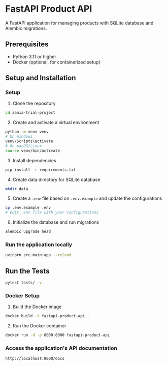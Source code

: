 # FastAPI Product API

A FastAPI application for managing products with SQLite database and Alembic migrations.

## Prerequisites

- Python 3.11 or higher
- Docker (optional, for containerized setup)

## Setup and Installation


### Setup

1. Clone the repository

```bash
cd zania-trial-project
```

2. Create and activate a virtual environment

```bash
python -m venv venv
# On Windows
venv\Scripts\activate
# On macOS/Linux
source venv/bin/activate
```

3. Install dependencies

```bash
pip install -r requirements.txt
```

4. Create data directory for SQLite database

```bash
mkdir data
```

5. Create a `.env` file based on `.env.example` and update the configurations

```bash
cp .env.example .env
# Edit .env file with your configurations
```

6. Initialize the database and run migrations

```bash
alembic upgrade head
```

### Run the application locally

```bash
uvicorn src.main:app --reload
```

## Run the Tests

```bash
pytest tests/ -v  
```

### Docker Setup

1. Build the Docker image

```bash
docker build -t fastapi-product-api .
```

2. Run the Docker container

```bash
docker run -d -p 8000:8000 fastapi-product-api
```

### Access the application's API documentation

```bash
http://localhost:8000/docs
```
